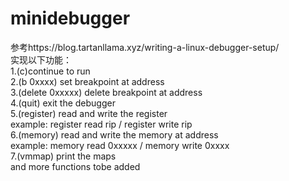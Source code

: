 # minidebugger  
参考https://blog.tartanllama.xyz/writing-a-linux-debugger-setup/  
实现以下功能：  
1.(c)continue to run  
2.(b 0xxxx) set breakpoint at address  
3.(delete 0xxxxx) delete breakpoint at address  
4.(quit) exit the debugger  
5.(register) read and write the register  
example: register read rip / register write rip     
6.(memory) read and write the memory at address  
example: memory read 0xxxxx / memory write 0xxxx   
7.(vmmap) print the maps  
and more functions tobe added  
